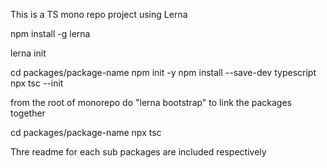This is a TS mono repo project using Lerna


npm install -g lerna


lerna init

cd packages/package-name
npm init -y
npm install --save-dev typescript
npx tsc --init


from the root of monorepo do
  "lerna bootstrap"
to link the packages together


cd packages/package-name
npx tsc

Thre readme for each sub packages are included respectively
